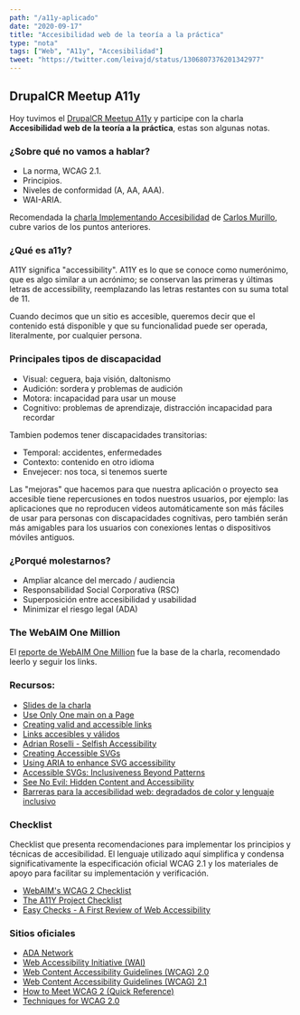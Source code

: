 ```yaml
---
path: "/a11y-aplicado"
date: "2020-09-17"
title: "Accesibilidad web de la teoría a la práctica"
type: "nota"
tags: ["Web", "A11y", "Accesibilidad"]
tweet: "https://twitter.com/leivajd/status/1306807376201342977"
---
```


## DrupalCR Meetup A11y

Hoy tuvimos el [DrupalCR Meetup A11y](https://youtu.be/NCgFw3YW1IU) y participe con la charla **Accesibilidad web de la teoría a la práctica**, estas son algunas notas.

### ¿Sobre qué no vamos a hablar?

- La norma, WCAG 2.1.
- Principios.
- Niveles de conformidad (A, AA, AAA).
- WAI-ARIA.

Recomendada la [charla Implementando Accesibilidad](https://youtu.be/oR2kvW1TxXY) de [Carlos Murillo](https://twitter.com/zoncho), cubre varios de los puntos anteriores.

### ¿Qué es a11y?

A11Y significa "accessibility". A11Y es lo que se conoce como numerónimo, que es algo similar a un acrónimo; se conservan las primeras y últimas letras de accessibility, reemplazando las letras restantes con su suma total de 11.

Cuando decimos que un sitio es accesible, queremos decir que el contenido está disponible y que su funcionalidad puede ser operada, literalmente, por cualquier persona.

### Principales tipos de discapacidad

- Visual: ceguera, baja visión, daltonismo
- Audición: sordera y problemas de audición
- Motora: incapacidad para usar un mouse
- Cognitivo: problemas de aprendizaje, distracción incapacidad para recordar

Tambien podemos tener discapacidades transitorias:

- Temporal: accidentes, enfermedades
- Contexto: contenido en otro idioma
- Envejecer: nos toca, si tenemos suerte

Las "mejoras" que hacemos para que nuestra aplicación o proyecto sea accesible tiene repercusiones en todos nuestros usuarios, por ejemplo: las aplicaciones que no reproducen videos automáticamente son más fáciles de usar para personas con discapacidades cognitivas, pero también serán más amigables para los usuarios con conexiones lentas o dispositivos móviles antiguos.

### ¿Porqué molestarnos?

- Ampliar alcance del mercado / audiencia
- Responsabilidad Social Corporativa (RSC)
- Superposición entre accesibilidad y usabilidad
- Minimizar el riesgo legal (ADA)

### The WebAIM One Million

El [reporte de WebAIM One Million](https://webaim.org/projects/million/) fue la base de la charla, recomendado leerlo y seguir los links.

### Recursos:

- [Slides de la charla](https://docs.google.com/presentation/d/1EvKi9ORbAwi-ih3L1SqKzqbnxTd1FFOPAxl5CcgXovc/edit?usp=sharing)
- [Use Only One main on a Page](https://adrianroselli.com/2015/09/use-only-one-main-on-a-page.html)
- [Creating valid and accessible links](https://www.a11yproject.com/posts/2019-02-15-creating-valid-and-accessible-links/)
- [Links accesibles y válidos](https://leivajd.com/nota/links-accesibles)
- [Adrian Roselli - Selfish Accessibility](https://youtu.be/-O5b529V96g)
- [Creating Accessible SVGs](https://www.deque.com/blog/creating-accessible-svgs/)
- [Using ARIA to enhance SVG accessibility](https://developer.paciellogroup.com/blog/2013/12/using-aria-enhance-svg-accessibility/)
- [Accessible SVGs: Inclusiveness Beyond Patterns](https://www.smashingmagazine.com/2020/03/accessible-svgs-inclusiveness-beyond-patterns/)
- [See No Evil: Hidden Content and Accessibility](https://cloudfour.com/thinks/see-no-evil-hidden-content-and-accessibility/)
- [Barreras para la accesibilidad web: degradados de color y lenguaje inclusivo](https://wordpress.tv/2020/05/09/vicent-sanchis-barreras-para-la-accesibilidad-web-degradados-de-color-y-lenguaje-inclusivo/)

### Checklist

Checklist que presenta recomendaciones para implementar los principios y técnicas de accesibilidad. El lenguaje utilizado aquí simplifica y condensa significativamente la especificación oficial WCAG 2.1 y los materiales de apoyo para facilitar su implementación y verificación.

* [WebAIM's WCAG 2 Checklist](https://webaim.org/standards/wcag/checklist)
* [The A11Y Project Checklist](https://a11yproject.com/checklist/)
* [Easy Checks - A First Review of Web Accessibility](https://www.w3.org/WAI/test-evaluate/preliminary/#main)


### Sitios oficiales
* [ADA Network](https://adata.org/)
* [Web Accessibility Initiative (WAI)](https://www.w3.org/WAI/)
* [Web Content Accessibility Guidelines (WCAG) 2.0](https://www.w3.org/TR/WCAG20/)
* [Web Content Accessibility Guidelines (WCAG) 2.1](https://www.w3.org/TR/WCAG21/)
* [How to Meet WCAG 2 (Quick Reference)](https://www.w3.org/WAI/WCAG21/quickref/)
* [Techniques for WCAG 2.0](https://www.w3.org/TR/WCAG20-TECHS/)

